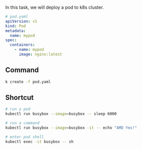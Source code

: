 In this task, we will deploy a pod to k8s cluster.

```yaml
# pod.yaml
apiVersion: v1
kind: Pod
metadata:
  name: mypod
spec:
  containers:
    - name: mypod
      image: nginx:latest
```

## Command

```bash
k create -f pod.yaml
```

## Shortcut

```bash
# run a pod
kubectl run busybox --image=busybox -- sleep 6000

# run a command
kubectl run busybox --image=busybox -it -- echo "AMD Yes!"

# enter pod shell
kubectl exec -it busybox -- sh
```
